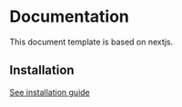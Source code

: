 # Documentation

This document template is based on nextjs.

## Installation

[See installation guide](https://docs-livid-sigma.vercel.app/docs/installation)
